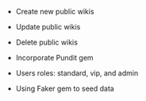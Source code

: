 

- Create new public wikis
- Update public wikis
- Delete public wikis

- Incorporate Pundit gem
- Users roles: standard, vip, and admin

- Using Faker gem to seed data
